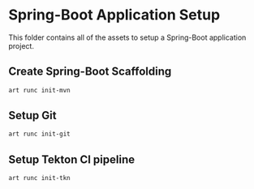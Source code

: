# Spring-Boot Application Setup

This folder contains all of the assets to setup a Spring-Boot application project.

## Create Spring-Boot Scaffolding

```bash
art runc init-mvn
```

## Setup Git

```bash
art runc init-git
```

## Setup Tekton CI pipeline

```bash
art runc init-tkn
```